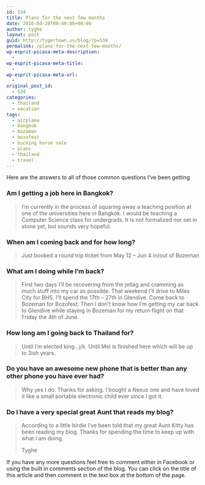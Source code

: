 ```yaml
---
id: 534
title: Plans for the next few months
date: 2010-04-28T00:49:08+00:00
author: tyghe
layout: post
guid: http://tygertown.us/blog/?p=534
permalink: /plans-for-the-next-few-months/
wp-esprit-picasa-meta-description:
  - 
wp-esprit-picasa-meta-title:
  - 
wp-esprit-picasa-meta-url:
  - 
original_post_id:
  - 534
categories:
  - thailand
  - vacation
tags:
  - airplane
  - bangkok
  - bozeman
  - bozofest
  - bucking horse sale
  - plans
  - thailand
  - travel
---
```

Here are the answers to all of those common questions I&#8217;ve been getting

### Am I getting a job here in Bangkok?

> I&#8217;m currently in the process of squaring away a teaching position at one of the universities here in Bangkok. I would be teaching a Computer Science class for undergrads. It is not formalized nor set in stone yet, but sounds very hopeful.

### When am I coming back and for how long?

> Just booked a round trip ticket from May 12 &#8211; Jun 4 in/out of Bozeman

### What am I doing while I&#8217;m back?

> First two days I&#8217;ll be recovering from the jetlag and cramming as much stuff into my car as possible. That weekend I&#8217;ll drive to Miles City for BHS. I&#8217;ll spend the 17th &#8211; 27th in Glendive. Come back to Bozeman for Bozofest. Then I don&#8217;t know how I&#8217;m getting my car back to Glendive while staying in Bozeman for my return flight on that Friday the 4th of June.

### How long am I going back to Thailand for?

> Until I&#8217;m elected king&#8230;j/k. Until Mel is finished here which will be up to 3ish years.

### Do you have an awesome new phone that is better than any other phone you have ever had?

> Why yes I do. Thanks for asking. I bought a Nexus one and have loved it like a small portable electronic child ever since I got it.

### Do I have a very special great Aunt that reads my blog?

> According to a little birdie I&#8217;ve been told that my great Aunt Kitty has been reading my blog. Thanks for spending the time to keep up with what I am doing.
> 
> Tyghe

If you have any more questions feel free to comment either in Facebook or using the built in comments section of the blog. You can click on the title of this article and then comment in the text box at the bottom of the page.
